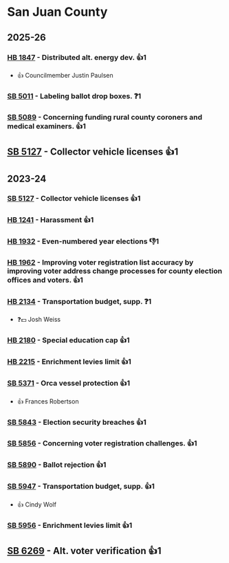 # San Juan County
## 2025-26

### [HB 1847](/bill/2025-26/hb/1847/) - Distributed alt. energy dev. 👍1  
* 👍 Councilmember Justin Paulsen

### [SB 5011](/bill/2025-26/sb/5011/) - Labeling ballot drop boxes.   ❓1

### [SB 5089](/bill/2025-26/sb/5089/) - Concerning funding rural county coroners and medical examiners. 👍1  

## [SB 5127](/bill/2025-26/sb/5127/) - Collector vehicle licenses 👍1  

## 2023-24

### [SB 5127](/bill/2023-24/sb/5127/) - Collector vehicle licenses 👍1  

### [HB 1241](/bill/2023-24/hb/1241/) - Harassment 👍1  

### [HB 1932](/bill/2023-24/hb/1932/) - Even-numbered year elections  👎1 

### [HB 1962](/bill/2023-24/hb/1962/) - Improving voter registration list accuracy by improving voter address change processes for county election offices and voters. 👍1  

### [HB 2134](/bill/2023-24/hb/2134/) - Transportation budget, supp.   ❓1
* ❓💵 Josh Weiss

### [HB 2180](/bill/2023-24/hb/2180/) - Special education cap 👍1  

### [HB 2215](/bill/2023-24/hb/2215/) - Enrichment levies limit 👍1  

### [SB 5371](/bill/2023-24/sb/5371/) - Orca vessel protection 👍1  
* 👍 Frances Robertson

### [SB 5843](/bill/2023-24/sb/5843/) - Election security breaches 👍1  

### [SB 5856](/bill/2023-24/sb/5856/) - Concerning voter registration challenges. 👍1  

### [SB 5890](/bill/2023-24/sb/5890/) - Ballot rejection 👍1  

### [SB 5947](/bill/2023-24/sb/5947/) - Transportation budget, supp. 👍1  
* 👍 Cindy Wolf

### [SB 5956](/bill/2023-24/sb/5956/) - Enrichment levies limit 👍1  

## [SB 6269](/bill/2023-24/sb/6269/) - Alt. voter verification 👍1  

